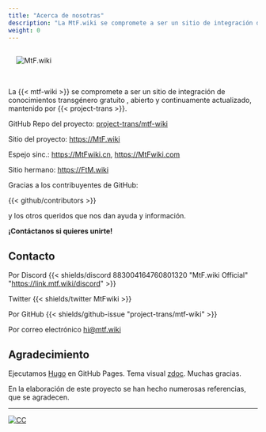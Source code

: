 ```yaml
---
title: "Acerca de nosotras"
description: "La MtF.wiki se compromete a ser un sitio de integración de conocimientos transgénero gratuito , abierto y continuamente actualizado,"
weight: 0
---
```


<link rel="stylesheet" href="https://cdn.jsdelivr.net/npm/bootstrap-icons@1.5.0/font/bootstrap-icons.css">

<img src="/new/mtf-wiki-long.svg" style="background-color:none;border:none;padding:16px 16px 32px" alt="MtF.wiki"/>

La {{< mtf-wiki >}} se compromete a ser un sitio de integración de conocimientos transgénero gratuito , abierto y continuamente actualizado, mantenido por {{< project-trans >}}.

<i class="bi bi-github" aria-label="GitHub"></i> GitHub Repo del proyecto: [project-trans/mtf-wiki](https://github.com/project-trans/MtF-wiki)

<i class="bi bi-link-45deg" aria-label="Website"></i> Sitio del proyecto: <https://MtF.wiki>

<i class="bi bi-link-45deg" aria-label="Website"></i>Espejo sinc.: <https://MtFwiki.cn>, <https://MtFwiki.com>

Sitio hermano: <https://FtM.wiki>

Gracias a los contribuyentes de GitHub:

{{< github/contributors >}}

y los otros queridos que nos dan ayuda y información.

**¡Contáctanos si quieres unirte!**

## Contacto

Por Discord {{< shields/discord 883004164760801320 "MtF.wiki Official" "https://link.mtf.wiki/discord" >}}

Twitter {{< shields/twitter MtFwiki >}}

Por GitHub {{< shields/github-issue "project-trans/mtf-wiki" >}}

Por correo electrónico <hi@mtf.wiki>

## Agradecimiento

Ejecutamos [Hugo][hugo-url] en GitHub Pages. Tema visual [zdoc][zdoc-url]. Muchas gracias.

En la elaboración de este proyecto se han hecho numerosas referencias, que se agradecen.

---

[![CC](https://i.creativecommons.org/l/by-sa/4.0/88x31.png)](https://creativecommons.org/licenses/by-sa/4.0/)

[hugo-url]: https://github.com/gohugoio/hugo
[zdoc-url]: https://github.com/zzossig/hugo-theme-zdoc
